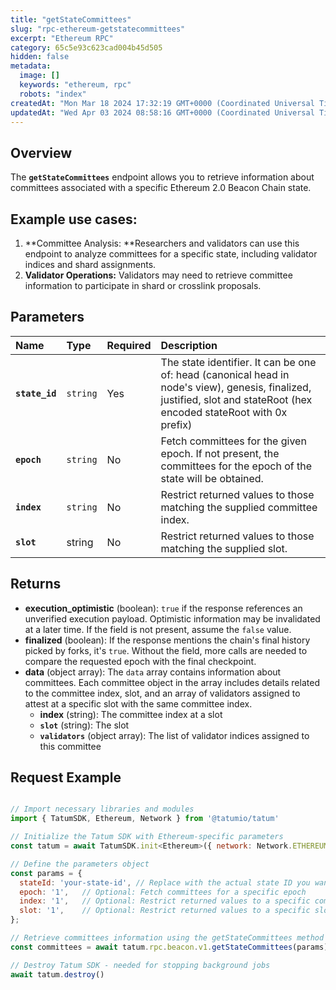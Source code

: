```yaml
---
title: "getStateCommittees"
slug: "rpc-ethereum-getstatecommittees"
excerpt: "Ethereum RPC"
category: 65c5e93c623cad004b45d505
hidden: false
metadata: 
  image: []
  keywords: "ethereum, rpc"
  robots: "index"
createdAt: "Mon Mar 18 2024 17:32:19 GMT+0000 (Coordinated Universal Time)"
updatedAt: "Wed Apr 03 2024 08:58:16 GMT+0000 (Coordinated Universal Time)"
---
```

## Overview

The **`getStateCommittees`** endpoint allows you to retrieve information about committees associated with a specific Ethereum 2.0 Beacon Chain state.

## Example use cases:

1. **Committee Analysis: **Researchers and validators can use this endpoint to analyze committees for a specific state, including validator indices and shard assignments.
2. **Validator Operations:** Validators may need to retrieve committee information to participate in shard or crosslink proposals.

## Parameters

| Name           | Type     | Required | Description                                                                                                                                                            |
| :------------- | :------- | :------- | :--------------------------------------------------------------------------------------------------------------------------------------------------------------------- |
| **`state_id`** | `string` | Yes      | The state identifier. It can be one of: head (canonical head in node's view), genesis, finalized, justified, slot and stateRoot (hex encoded stateRoot with 0x prefix) |
| **`epoch`**    | `string` | No       | Fetch committees for the given epoch. If not present, the committees for the epoch of the state will be obtained.                                                      |
| **`index`**    | `string` | No       | Restrict returned values to those matching the supplied committee index.                                                                                               |
| **`slot`**     | string   | No       | Restrict returned values to those matching the supplied slot.                                                                                                          |

## Returns

- **execution_optimistic** (boolean): `true` if the response references an unverified execution payload. Optimistic information may be invalidated at a later time. If the field is not present, assume the `false` value.
- **finalized** (boolean): If the response mentions the chain's final history picked by forks, it's `true`. Without the field, more calls are needed to compare the requested epoch with the final checkpoint.
- **data**  (object array): The `data` array contains information about committees. Each committee object in the array includes details related to the committee index, slot, and an array of validators assigned to attest at a specific slot with the same committee index.
  - **index** (string): The committee index at a slot
  - **`slot`** (string): The slot
  - **`validators`** (object array): The list of validator indices assigned to this committee

## Request Example

```Text cURL

```
```javascript JS SDK
// Import necessary libraries and modules
import { TatumSDK, Ethereum, Network } from '@tatumio/tatum'

// Initialize the Tatum SDK with Ethereum-specific parameters
const tatum = await TatumSDK.init<Ethereum>({ network: Network.ETHEREUM })

// Define the parameters object
const params = {
  stateId: 'your-state-id', // Replace with the actual state ID you want to use
  epoch: '1',   // Optional: Fetch committees for a specific epoch
  index: '1',   // Optional: Restrict returned values to a specific committee index
  slot: '1',    // Optional: Restrict returned values to a specific slot
};

// Retrieve committees information using the getStateCommittees method
const committees = await tatum.rpc.beacon.v1.getStateCommittees(params);

// Destroy Tatum SDK - needed for stopping background jobs
await tatum.destroy()
```

